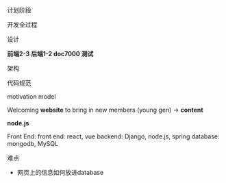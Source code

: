 计划阶段



开发全过程







设计

**前端2-3 后端1-2 doc7000 测试** 

架构

代码规范

motivation model

Welcoming **website** to bring in new members (young gen) -> **content**

**node.js**

Front End:
front end: react, vue
backend: Django, node.js, spring
database: mongodb, MySQL

难点

- 网页上的信息如何放进database

  